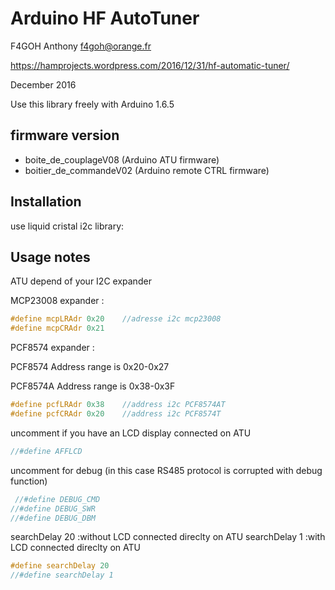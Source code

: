 # Arduino HF AutoTuner #
F4GOH Anthony f4goh@orange.fr <br>

https://hamprojects.wordpress.com/2016/12/31/hf-automatic-tuner/

December 2016

Use this library freely with Arduino 1.6.5

## firmware version ##
- boite_de_couplageV08 (Arduino ATU firmware)
- boitier_de_commandeV02 (Arduino remote CTRL firmware)

## Installation ##
use liquid cristal i2c library:  

## Usage notes ##


ATU depend of your I2C expander

MCP23008 expander :

```c++
#define mcpLRAdr 0x20    //adresse i2c mcp23008
#define mcpCRAdr 0x21
```

PCF8574 expander :

PCF8574  Address range is 0x20-0x27

PCF8574A Address range is 0x38-0x3F
```c++
#define pcfLRAdr 0x38    //address i2c PCF8574AT
#define pcfCRAdr 0x20    //address i2c PCF8574T
```
uncomment if you have an LCD display connected on ATU

```c++
//#define AFFLCD
```
uncomment for debug (in this case RS485 protocol is corrupted with debug function)

```c++
 //#define DEBUG_CMD
//#define DEBUG_SWR
//#define DEBUG_DBM
```

searchDelay 20 :without LCD connected direclty on ATU
searchDelay 1 :with LCD connected direclty on ATU



```c++
#define searchDelay 20
//#define searchDelay 1
```



